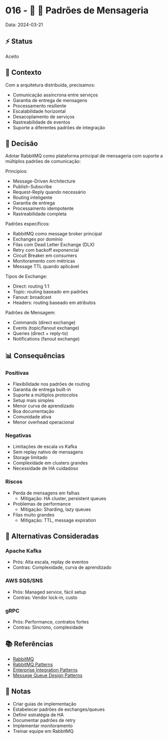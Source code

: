 # 016 - 📝 📨 Padrões de Mensageria

Data: 2024-03-21

## ⚡ Status

Aceito

## 🎯 Contexto

Com a arquitetura distribuída, precisamos:
- Comunicação assíncrona entre serviços
- Garantia de entrega de mensagens
- Processamento resiliente
- Escalabilidade horizontal
- Desacoplamento de serviços
- Rastreabilidade de eventos
- Suporte a diferentes padrões de integração

## 🔨 Decisão

Adotar RabbitMQ como plataforma principal de mensageria com suporte a múltiplos padrões de comunicação:

Princípios:
- Message-Driven Architecture
- Publish-Subscribe
- Request-Reply quando necessário
- Routing inteligente
- Garantia de entrega
- Processamento idempotente
- Rastreabilidade completa

Padrões específicos:
- RabbitMQ como message broker principal
- Exchanges por domínio
- Filas com Dead Letter Exchange (DLX)
- Retry com backoff exponencial
- Circuit Breaker em consumers
- Monitoramento com métricas
- Message TTL quando aplicável

Tipos de Exchange:
- Direct: routing 1:1
- Topic: routing baseado em padrões
- Fanout: broadcast
- Headers: routing baseado em atributos

Padrões de Mensagem:
- Commands (direct exchange)
- Events (topic/fanout exchange)
- Queries (direct + reply-to)
- Notifications (fanout exchange)

## 📊 Consequências

### Positivas

- Flexibilidade nos padrões de routing
- Garantia de entrega built-in
- Suporte a múltiplos protocolos
- Setup mais simples
- Menor curva de aprendizado
- Boa documentação
- Comunidade ativa
- Menor overhead operacional

### Negativas

- Limitações de escala vs Kafka
- Sem replay nativo de mensagens
- Storage limitado
- Complexidade em clusters grandes
- Necessidade de HA cuidadoso

### Riscos

- Perda de mensagens em falhas
  - Mitigação: HA cluster, persistent queues
- Problemas de performance
  - Mitigação: Sharding, lazy queues
- Filas muito grandes
  - Mitigação: TTL, message expiration

## 🔄 Alternativas Consideradas

### Apache Kafka
- Prós: Alta escala, replay de eventos
- Contras: Complexidade, curva de aprendizado

### AWS SQS/SNS
- Prós: Managed service, fácil setup
- Contras: Vendor lock-in, custo

### gRPC
- Prós: Performance, contratos fortes
- Contras: Síncrono, complexidade

## 📚 Referências

- [RabbitMQ](https://www.rabbitmq.com/)
- [RabbitMQ Patterns](https://www.rabbitmq.com/getstarted.html)
- [Enterprise Integration Patterns](https://www.enterpriseintegrationpatterns.com/)
- [Message Queue Design Patterns](https://docs.microsoft.com/en-us/azure/architecture/patterns/publisher-subscriber)

## 📝 Notas

- Criar guias de implementação
- Estabelecer padrões de exchanges/queues
- Definir estratégia de HA
- Documentar padrões de retry
- Implementar monitoramento
- Treinar equipe em RabbitMQ 